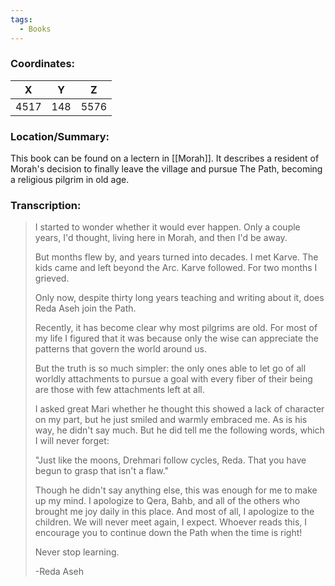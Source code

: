```yaml
---
tags:
  - Books
---
```


### Coordinates:
| **X** | **Y**| **Z** |
|:-----:|:----:|:-----:|
|4517  |148   |5576  |

### Location/Summary:
This book can be found on a lectern in [[Morah]]. It describes a resident of Morah's decision to finally leave the village and pursue The Path, becoming a religious pilgrim in old age.

### Transcription:
> I started to wonder whether it would ever happen. Only a couple years, I'd thought, living here in Morah, and then I'd be away.
>
> But months flew by, and years turned into decades. I met Karve. The kids came and left beyond the Arc. Karve followed. For two months I grieved.
>
> Only now, despite thirty long years teaching and writing about it, does Reda Aseh join the Path.
>
> Recently, it has become clear why most pilgrims are old. For most of my life I figured that it was because only the wise can appreciate the patterns that govern the world around us.
>
> But the truth is so much simpler: the only ones able to let go of all worldly attachments to pursue a goal with every fiber of their being are those with few attachments left at all.
>
> I asked great Mari whether he thought this showed a lack of character on my part, but he just smiled and warmly embraced me. As is his way, he didn't say much. But he did tell me the following words, which I will never forget:
>
> "Just like the moons, Drehmari follow cycles, Reda. That you have begun to grasp that isn't a flaw."
>
> Though he didn't say anything else, this was enough for me to make up my mind. I apologize to Qera, Bahb, and all of the others who brought me joy daily in this place. And most of all, I apologize to the children. We will never meet again, I expect. Whoever reads this, I encourage you to continue down the Path when the time is right!
>
> Never stop learning.
>
> -Reda Aseh
